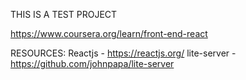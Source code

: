 THIS IS A TEST PROJECT

https://www.coursera.org/learn/front-end-react

RESOURCES:
Reactjs - https://reactjs.org/
lite-server - https://github.com/johnpapa/lite-server